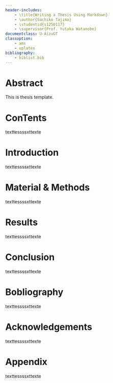 ```yaml
---
header-includes:
    - \title{Writing a Thesis Using Markdown}
    - \author{Sachiko Tajima}
    - \studentid{s1250117}
    - \supervisor{Prof. Yutaka Watanobe}
documentclass: U-AizuGT
classoption: 
    - ams
    - uplatex
bibliography:
    - biblist.bib
---
```


# Abstract

This is thesis template.

# ConTents

texttessssxttexte

# Introduction
texttessssxttexte

# Material & Methods
texttessssxttexte

# Results
texttessssxttexte

# Conclusion
texttessssxttexte

# Bobliography
texttessssxttexte

# Acknowledgements
texttessssxttexte

# Appendix
texttessssxttexte
